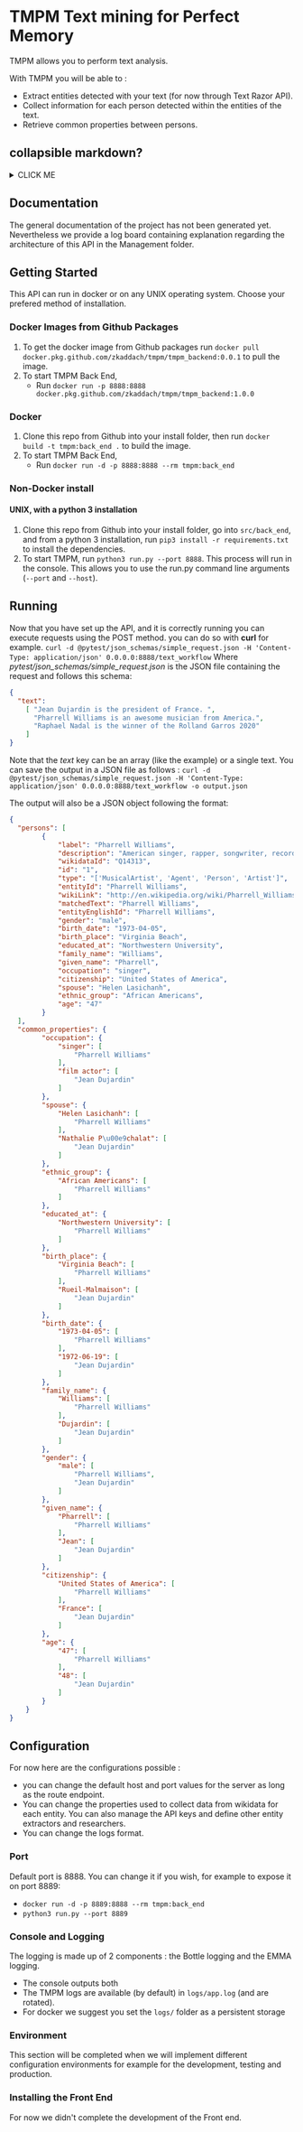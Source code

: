 # TMPM Text mining for Perfect Memory 
TMPM allows you to perform text analysis. 

With TMPM you will be able to : 
* Extract entities detected with your text (for now through Text Razor API).
* Collect information for each person detected within the entities of the text.
* Retrieve common properties between persons. 

## collapsible markdown?

<details><summary>CLICK ME</summary>
<p>

#### yes, even hidden code blocks!

```python
print("hello world!")
```

</p>
</details>

## Documentation
The general documentation of the project has not been generated yet. 
Nevertheless we provide a log board containing explanation regarding the architecture of this API in the Management folder.  

## Getting Started
This API can run in docker or on any UNIX operating system. Choose your prefered method of installation.

### Docker Images from Github Packages

1. To get the docker image from Github packages run `docker pull docker.pkg.github.com/zkaddach/tmpm/tmpm_backend:0.0.1` to pull the image.
2. To start TMPM Back End,
    * Run `docker run -p 8888:8888 docker.pkg.github.com/zkaddach/tmpm/tmpm_backend:1.0.0`

### Docker
1. Clone this repo from Github into your install folder, then run `docker build -t tmpm:back_end .` to build the image.
2. To start TMPM Back End,
    * Run `docker run -d -p 8888:8888 --rm tmpm:back_end`

### Non-Docker install 

#### UNIX, with a python 3 installation 
1. Clone this repo from Github into your install folder, go into `src/back_end`, and from a python 3 installation, run `pip3 install -r requirements.txt` to install the dependencies.
2. To start TMPM, run `python3 run.py --port 8888`. This process will run in the console. This allows you to use the run.py command line arguments (`--port` and `--host`).

## Running
Now that you have set up the API, and it is correctly running you can execute requests using the POST method. 
you can do so with **curl** for example. 
`curl -d @pytest/json_schemas/simple_request.json -H 'Content-Type: application/json' 0.0.0.0:8888/text_workflow`
Where *pytest/json_schemas/simple_request.json* is the JSON file containing the request and follows this schema: 

```json
{
  "text":
    [ "Jean Dujardin is the president of France. ",
      "Pharrell Williams is an awesome musician from America.",
      "Raphael Nadal is the winner of the Rolland Garros 2020"
    ]
}
```

Note that the *text* key can be an array (like the example) or a single text. 
You can save the output in a JSON file as follows : 
`curl -d @pytest/json_schemas/simple_request.json -H 'Content-Type: application/json' 0.0.0.0:8888/text_workflow -o output.json`

The output will also be a JSON object following the format: 
```json
{
  "persons": [
        {
            "label": "Pharrell Williams",
            "description": "American singer, rapper, songwriter, record producer, fashion designer, and entrepreneur",
            "wikidataId": "Q14313",
            "id": "1",
            "type": "['MusicalArtist', 'Agent', 'Person', 'Artist']",
            "entityId": "Pharrell Williams",
            "wikiLink": "http://en.wikipedia.org/wiki/Pharrell_Williams",
            "matchedText": "Pharrell Williams",
            "entityEnglishId": "Pharrell Williams",
            "gender": "male",
            "birth_date": "1973-04-05",
            "birth_place": "Virginia Beach",
            "educated_at": "Northwestern University",
            "family_name": "Williams",
            "given_name": "Pharrell",
            "occupation": "singer",
            "citizenship": "United States of America",
            "spouse": "Helen Lasichanh",
            "ethnic_group": "African Americans",
            "age": "47"
        }
  ],
  "common_properties": {
        "occupation": {
            "singer": [
                "Pharrell Williams"
            ],
            "film actor": [
                "Jean Dujardin"
            ]
        },
        "spouse": {
            "Helen Lasichanh": [
                "Pharrell Williams"
            ],
            "Nathalie P\u00e9chalat": [
                "Jean Dujardin"
            ]
        },
        "ethnic_group": {
            "African Americans": [
                "Pharrell Williams"
            ]
        },
        "educated_at": {
            "Northwestern University": [
                "Pharrell Williams"
            ]
        },
        "birth_place": {
            "Virginia Beach": [
                "Pharrell Williams"
            ],
            "Rueil-Malmaison": [
                "Jean Dujardin"
            ]
        },
        "birth_date": {
            "1973-04-05": [
                "Pharrell Williams"
            ],
            "1972-06-19": [
                "Jean Dujardin"
            ]
        },
        "family_name": {
            "Williams": [
                "Pharrell Williams"
            ],
            "Dujardin": [
                "Jean Dujardin"
            ]
        },
        "gender": {
            "male": [
                "Pharrell Williams",
                "Jean Dujardin"
            ]
        },
        "given_name": {
            "Pharrell": [
                "Pharrell Williams"
            ],
            "Jean": [
                "Jean Dujardin"
            ]
        },
        "citizenship": {
            "United States of America": [
                "Pharrell Williams"
            ],
            "France": [
                "Jean Dujardin"
            ]
        },
        "age": {
            "47": [
                "Pharrell Williams"
            ],
            "48": [
                "Jean Dujardin"
            ]
        }
    }
}
```

## Configuration
For now here are the configurations possible : 
* you can change the default host and port values for the server as long as the route endpoint. 
* You can change the properties used to collect data from wikidata for each entity. You can also manage the API keys and define other entity extractors and researchers.
* You can change the logs format. 

### Port
Default port is 8888. You can change it if you wish, for example to expose it on port 8889:

* `docker run -d -p 8889:8888 --rm tmpm:back_end`
* `python3 run.py --port 8889`

### Console and Logging

The logging is made up of 2 components : the Bottle logging and the EMMA logging.

* The console outputs both
* The TMPM logs are available (by default) in `logs/app.log` (and are rotated).
* For docker we suggest you set the `logs/` folder as a persistent storage



### Environment
This section will be completed when we will implement different configuration 
environments for example for the development, testing and production. 

### Installing the Front End
For now we didn't complete the development of the Front end. 
